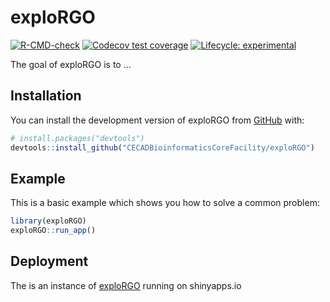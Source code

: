 
# exploRGO

<!-- badges: start -->
[![R-CMD-check](https://github.com/CECADBioinformaticsCoreFacility/exploRGO/workflows/R-CMD-check/badge.svg)](https://github.com/CECADBioinformaticsCoreFacility/exploRGO/actions)
[![Codecov test coverage](https://codecov.io/gh/CECADBioinformaticsCoreFacility/exploRGO/branch/master/graph/badge.svg)](https://app.codecov.io/gh/CECADBioinformaticsCoreFacility/exploRGO?branch=master)
[![Lifecycle: experimental](https://img.shields.io/badge/lifecycle-experimental-orange.svg)](https://lifecycle.r-lib.org/articles/stages.html#experimental)
<!-- badges: end -->

The goal of exploRGO is to ...

## Installation

You can install the development version of exploRGO from [GitHub](https://github.com/) with:

``` r
# install.packages("devtools")
devtools::install_github("CECADBioinformaticsCoreFacility/exploRGO")
```

## Example

This is a basic example which shows you how to solve a common problem:

``` r
library(exploRGO)
exploRGO::run_app()
```

## Deployment

The is an instance of [exploRGO](https://richardjacton.shinyapps.io/exploRGO/) running on shinyapps.io
